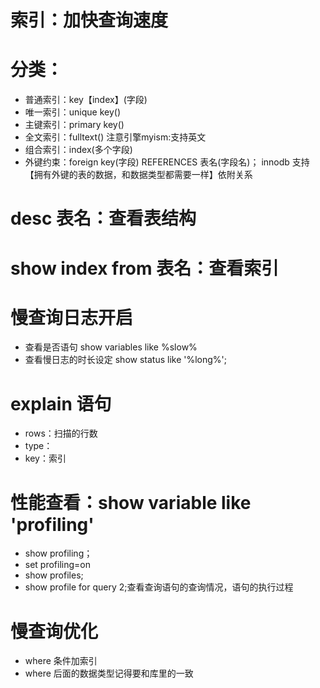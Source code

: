 # 索引：加快查询速度

# 分类：
- 普通索引：key【index】(字段)
- 唯一索引：unique key()
- 主键索引：primary key()
- 全文索引：fulltext() 注意引擎myism:支持英文
- 组合索引：index(多个字段)
- 外键约束：foreign key(字段) REFERENCES 表名(字段名)； innodb 支持【拥有外键的表的数据，和数据类型都需要一样】依附关系

# desc 表名：查看表结构
# show index from 表名：查看索引

# 慢查询日志开启
- 查看是否语句 show variables like %slow%
- 查看慢日志的时长设定 show status like '%long%';

# explain 语句
- rows：扫描的行数
- type：
- key：索引

# 性能查看：show variable like 'profiling'
- show profiling；
- set profiling=on
- show profiles;
- show profile for query 2;查看查询语句的查询情况，语句的执行过程

# 慢查询优化
- where 条件加索引
- where 后面的数据类型记得要和库里的一致
